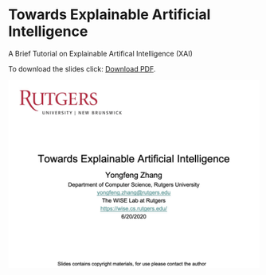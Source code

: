 # Towards Explainable Artificial Intelligence
A Brief Tutorial on Explainable Artifical Intelligence (XAI)

To download the slides click: <a href="./XAI.pdf">Download PDF</a>.</p>
    </embed>
</object>

![](XAI.jpg)
